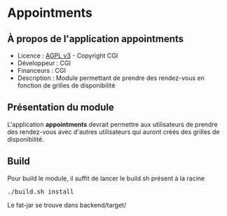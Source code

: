 # Appointments

## À propos de l'application appointments
* Licence : [AGPL v3](http://www.gnu.org/licenses/agpl.txt) - Copyright CGI
* Développeur : CGI
* Financeurs : CGI
* Description : Module permettant de prendre des rendez-vous en fonction de grilles de disponibilité

## Présentation du module

L'application **appointments** devrait permettre aux utilisateurs de prendre des rendez-vous avec d'autres utilisateurs qui auront créés des grilles de disponibilité.

## Build

Pour build le module, il suffit de lancer le build.sh présent à la racine
<pre>
./build.sh install
</pre>

Le fat-jar se trouve dans backend/target/

